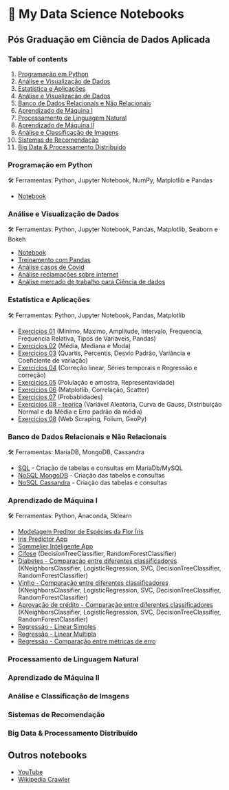 # 📔 My Data Science Notebooks

## Pós Graduação em Ciência de Dados Aplicada

### Table of contents
1. [Programação em Python](#programacao-em-python)
2. [Análise e Visualização de Dados]()
3. [Estatística e Aplicações]()
4. [Análise e Visualização de Dados]()
5. [Banco de Dados Relacionais e Não Relacionais]()
6. [Aprendizado de Máquina I]()
7. [Processamento de Linguagem Natural]()
8. [Aprendizado de Máquina II]()
9. [Análise e Classificação de Imagens]()
10. [Sistemas de Recomendação]()
11. [Big Data & Processamento Distribuído]()

### Programação em Python <a name="programacao-em-python"></a>

🛠️ Ferramentas: Python, Jupyter Notebook, NumPy, Matplotlib e Pandas
- [Notebook](programacao-em-python/pos-programacao-em-python.ipynb)

### Análise e Visualização de Dados

🛠️ Ferramentas: Python, Jupyter Notebook, Pandas, Matplotlib, Seaborn e Bokeh
- [Notebook](analise-visualizacao-de-dados/analise-de-dados.ipynb)
- [Treinamento com Pandas](analise-visualizacao-de-dados/Treinamento_pandas_2.ipynb)
- [Análise casos de Covid](analise-visualizacao-de-dados/tarefa-01.ipynb)
- [Análise reclamações sobre internet](analise-visualizacao-de-dados/tarefa-02.ipynb)
- [Análise mercado de trabalho para Ciência de dados](analise-visualizacao-de-dados/data_hackers_survey_2019.ipynb)

### Estatística e Aplicações
🛠️ Ferramentas: Python, Jupyter Notebook, Pandas, Matplotlib

- [Exercicios 01](estatistica-e-aplicacoes/aula01_pratica.ipynb) (Minimo, Maximo, Amplitude, Intervalo, Frequencia, Frequencia Relativa, Tipos de Variaveis, Pandas)
- [Exercicios 02](estatistica-e-aplicacoes/exercicios_aula02.ipynb) (Média, Mediana e Moda)
- [Exercicios 03](estatistica-e-aplicacoes/aula03_pratica.ipynb) (Quartis, Percentis, Desvio Padrão, Variância e Coeficiente de variação)
- [Exercicios 04](estatistica-e-aplicacoes/aula04_pratica.ipynb) (Correção linear, Séries temporais e Regressão e correção)
- [Exercicios 05](estatistica-e-aplicacoes/aula05_pratica.ipynb) (Polulação e amostra, Representavidade)
- [Exercicios 06](estatistica-e-aplicacoes/aula06_pratica.ipynb) (Matplotlib, Correlação, Scatter)
- [Exercicios 07](estatistica-e-aplicacoes/aula_07_pratica.ipynb) (Probablidades)
- [Exercicios 08 - teorica](estatistica-e-aplicacoes/aula_08_teorica.ipynb) (Variável Aleatória, Curva de Gauss, Distribuição Normal e da Média e Erro padrão da média)
- [Exercicios 08](estatistica-e-aplicacoes/aula_08_pratica.ipynb) (Web Scraping, Folium, GeoPy)

### Banco de Dados Relacionais e Não Relacionais
🛠️ Ferramentas: MariaDB, MongoDB, Cassandra
- [SQL](banco-de-dados/sql.md) - Criação de tabelas e consultas em MariaDb/MySQL
- [NoSQL MongoDB](banco-de-dados/mongodb.md) - Criação das tabelas e consultas
- [NoSQL Cassandra](banco-de-dados/cassandra.md) - Criação das tabelas e consultas

### Aprendizado de Máquina I
🛠️ Ferramentas: Python, Anaconda, Sklearn
- [Modelagem Preditor de Espécies da Flor Íris](aprendizado-de-maquina-i/iris-predictor-app/notebooks/modelagem.ipynb)
- [Iris Predictor App](https://github.com/andredarcie/iris-predictor-app)
- [Sommelier Inteligente App](https://github.com/andredarcie/sommelier-inteligente-app)   
- [Cifose](aprendizado-de-maquina-i/analise-de-classificadores/kyphosis_make_model.ipynb) (DecisionTreeClassifier, RandomForestClassifier)
- [Diabetes - Comparação entre diferentes classificadores](aprendizado-de-maquina-i/analise-de-classificadores/modelagem_v2.ipynb) (KNeighborsClassifier, LogisticRegression, SVC, DecisionTreeClassifier, RandomForestClassifier)   
- [Vinho - Comparação entre diferentes classificadores](aprendizado-de-maquina-i/classificadores/wine_classifier.ipynb) (KNeighborsClassifier, LogisticRegression, SVC, DecisionTreeClassifier, RandomForestClassifier)    
- [Aprovação de crédito - Comparação entre diferentes classificadores](aprendizado-de-maquina-i/classificadores/credit_classifier.ipynb) (KNeighborsClassifier, LogisticRegression, SVC, DecisionTreeClassifier, RandomForestClassifier)    
- [ Regressão - Linear Simples ](aprendizado-de-maquina-i/regressao/regressao_linear_simples.ipynb)
- [ Regressão - Linear Multipla ](aprendizado-de-maquina-i/regressao/regressao_linear_multipla.ipynb)
- [ Regressão - Comparação entre métricas de erro ](aprendizado-de-maquina-i/regressao/salaries.ipynb)

### Processamento de Linguagem Natural
### Aprendizado de Máquina II
### Análise e Classificação de Imagens
### Sistemas de Recomendação
### Big Data & Processamento Distribuído

## Outros notebooks
- [YouTube](outros-notebooks/youtube.ipynb)
- [Wikipedia Crawler](outros-notebooks/video-game-considered-the-best.ipynb)
